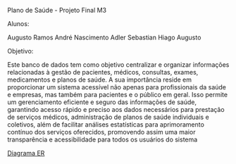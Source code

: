 Plano de Saúde - Projeto Final M3

Alunos:

Augusto Ramos
André Nascimento
Adler Sebastian
Hiago Augusto

Objetivo:

Este banco de dados tem como objetivo centralizar e organizar informações relacionadas à gestão de pacientes, médicos, consultas, exames, medicamentos e planos de saúde. A sua importância reside em proporcionar um sistema acessível não apenas para profissionais da saúde e empresas, mas também para pacientes e o público em geral. Isso permite um gerenciamento eficiente e seguro das informações de saúde, garantindo acesso rápido e preciso aos dados necessários para prestação de serviços médicos, administração de planos de saúde individuais e coletivos, além de facilitar análises estatísticas para aprimoramento contínuo dos serviços oferecidos, promovendo assim uma maior transparência e acessibilidade para todos os usuários do sistema

[Diagrama ER](diagramas/Diagrama%20ER.png)
